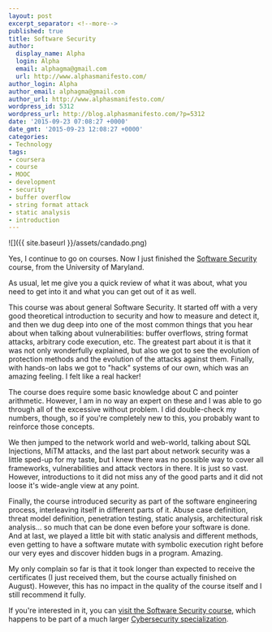 ```yaml
---
layout: post
excerpt_separator: <!--more-->
published: true
title: Software Security
author:
  display_name: Alpha
  login: Alpha
  email: alphagma@gmail.com
  url: http://www.alphasmanifesto.com/
author_login: Alpha
author_email: alphagma@gmail.com
author_url: http://www.alphasmanifesto.com/
wordpress_id: 5312
wordpress_url: http://blog.alphasmanifesto.com/?p=5312
date: '2015-09-23 07:08:27 +0000'
date_gmt: '2015-09-23 12:08:27 +0000'
categories:
- Technology
tags:
- coursera
- course
- MOOC
- development
- security
- buffer overflow
- string format attack
- static analysis
- introduction
---
```


![]({{ site.baseurl }}/assets/candado.png)

Yes, I continue to go on courses. Now I just finished the [Software Security](https://www.coursera.org/course/softwaresec) course, from the University of Maryland.

As usual, let me give you a quick review of what it was about, what you need to get into it and what you can get out of it as well.

<!--more-->

This course was about general Software Security. It started off with a very good theoretical introduction to security and how to measure and detect it, and then we dug deep into one of the most common things that you hear about when talking about vulnerabilities: buffer overflows, string format attacks, arbitrary code execution, etc. The greatest part about it is that it was not only wonderfully explained, but also we got to see the evolution of protection methods and the evolution of the attacks against them. Finally, with hands-on labs we got to "hack" systems of our own, which was an amazing feeling. I felt like a real hacker!

The course does require some basic knowledge about C and pointer arithmetic. However, I am in no way an expert on these and I was able to go through all of the excessive without problem. I did double-check my numbers, though, so if you're completely new to this, you probably want to reinforce those concepts.

We then jumped to the network world and web-world, talking about SQL Injections, MiTM attacks, and the last part about network security was a little sped-up for my taste, but I knew there was no possible way to cover all frameworks, vulnerabilities and attack vectors in there. It is just so vast. However, introductions to it did not miss any of the good parts and it did not loose it's wide-angle view at any point.

Finally, the course introduced security as part of the software engineering process, interleaving itself in different parts of it. Abuse case definition, threat model definition, penetration testing, static analysis, architectural risk analysis... so much that can be done even before your software is done. And at last, we played a little bit with static analysis and different methods, even getting to have a software mutate with symbolic execution right before our very eyes and discover hidden bugs in a program. Amazing.

My only complain so far is that it took longer than expected to receive the certificates (I just received them, but the course actually finished on August). However, this has no impact in the quality of the course itself and I still recommend it fully.

If you're interested in it, you can [visit the Software Security course](https://www.coursera.org/course/softwaresec), which happens to be part of a much larger [Cybersecurity specialization](https://www.coursera.org/specialization/cybersecurity/7).
